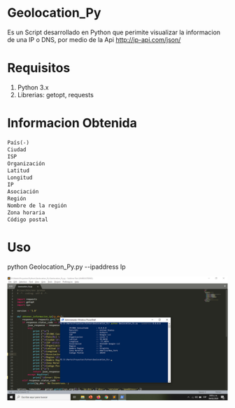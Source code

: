 # Geolocation_Py
Es un Script desarrollado en Python que perimite visualizar la informacion de una IP o DNS, por medio de la Api http://ip-api.com/json/

# Requisitos
1. Python 3.x
2. Librerias: getopt, requests

# Informacion Obtenida 
    
    País(-)
    Ciudad 
    ISP
    Organización
    Latitud 
    Longitud
    IP
    Asociación
    Región
    Nombre de la región 
    Zona horaria              
    Código postal
    
# Uso
python Geolocation_Py.py --ipaddress Ip

<p align="center"> <img src="https://github.com/marto-nieto-g16/Geolocation_Py/blob/master/Geolocation_Py.png" /> 
